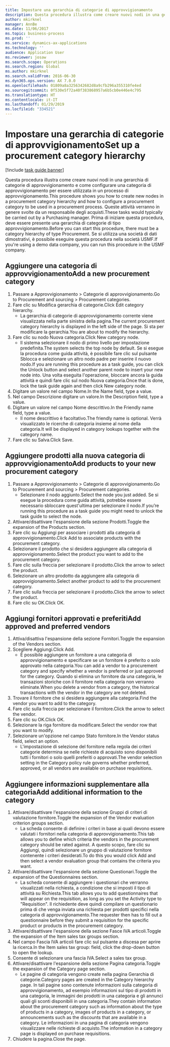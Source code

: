```yaml
---
title: Impostare una gerarchia di categorie di approvvigionamento
description: Questa procedura illustra come creare nuovi nodi in una gerarchia di categorie di approvvigionamento e come configurare una categoria di approvvigionamento per essere utilizzata in un processo di approvvigionamento.
author: mkirknel
manager: AnnBe
ms.date: 11/06/2017
ms.topic: business-process
ms.prod: ''
ms.service: dynamics-ax-applications
ms.technology: ''
audience: Application User
ms.reviewer: josaw
ms.search.scope: Operations
ms.search.region: Global
ms.author: mkirknel
ms.search.validFrom: 2016-06-30
ms.dyn365.ops.version: AX 7.0.0
ms.openlocfilehash: 01809a8a3256342682d8a9cfb296a355310fe4ed
ms.sourcegitcommit: 0f530e5f72a40f383868957a6b5cb0e446e4c795
ms.translationtype: HT
ms.contentlocale: it-IT
ms.lasthandoff: 01/29/2019
ms.locfileid: "334521"
---
```

# <a name="set-up-a-procurement-category-hierarchy"></a><span data-ttu-id="74d43-103">Impostare una gerarchia di categorie di approvvigionamento</span><span class="sxs-lookup"><span data-stu-id="74d43-103">Set up a procurement category hierarchy</span></span>

[!include [task guide banner](../../includes/task-guide-banner.md)]

<span data-ttu-id="74d43-104">Questa procedura illustra come creare nuovi nodi in una gerarchia di categorie di approvvigionamento e come configurare una categoria di approvvigionamento per essere utilizzata in un processo di approvvigionamento.</span><span class="sxs-lookup"><span data-stu-id="74d43-104">This procedure shows you how to create new nodes in a procurement category hierarchy and how to configure a procurement category to be used in a procurement process.</span></span> <span data-ttu-id="74d43-105">Queste attività verranno in genere svolte da un responsabile degli acquisti.</span><span class="sxs-lookup"><span data-stu-id="74d43-105">These tasks would typically be carried out by a Purchasing manager.</span></span> <span data-ttu-id="74d43-106">Prima di iniziare questa procedura, deve essere presente una gerarchia di categorie di tipo approvvigionamento.</span><span class="sxs-lookup"><span data-stu-id="74d43-106">Before you can start this procedure, there must be a category hierarchy of type Procurement.</span></span> <span data-ttu-id="74d43-107">Se si utilizza una società di dati dimostrativi, è possibile eseguire questa procedura nella società USMF.</span><span class="sxs-lookup"><span data-stu-id="74d43-107">If you're using a demo data company, you can run this procedure in the USMF company.</span></span>


## <a name="add-a-new-procurement-category"></a><span data-ttu-id="74d43-108">Aggiungere una categoria di approvvigionamento</span><span class="sxs-lookup"><span data-stu-id="74d43-108">Add a new procurement category</span></span>
1. <span data-ttu-id="74d43-109">Passare a Approvvigionamento > Categorie di approvvigionamento.</span><span class="sxs-lookup"><span data-stu-id="74d43-109">Go to Procurement and sourcing > Procurement categories.</span></span>
2. <span data-ttu-id="74d43-110">Fare clic su Modifica gerarchia di categorie.</span><span class="sxs-lookup"><span data-stu-id="74d43-110">Click Edit category hierarchy.</span></span>
    * <span data-ttu-id="74d43-111">La gerarchia di categorie di approvvigionamento corrente viene visualizzata nella parte sinistra della pagina.</span><span class="sxs-lookup"><span data-stu-id="74d43-111">The current procurement category hierarchy is displayed in the left side of the page.</span></span> <span data-ttu-id="74d43-112">Si sta per modificare la gerarchia.</span><span class="sxs-lookup"><span data-stu-id="74d43-112">You  are about to modify the hierarchy.</span></span>  
3. <span data-ttu-id="74d43-113">Fare clic su nodo Nuova categoria.</span><span class="sxs-lookup"><span data-stu-id="74d43-113">Click New category node.</span></span>
    * <span data-ttu-id="74d43-114">Il sistema selezionare il nodo di primo livello per impostazione predefinita.</span><span class="sxs-lookup"><span data-stu-id="74d43-114">The system selects the top node by default.</span></span> <span data-ttu-id="74d43-115">Se si esegue la procedura come guida attività, è possibile fare clic sul pulsante Sblocca e selezionare un altro nodo padre per inserire il nuovo nodo.</span><span class="sxs-lookup"><span data-stu-id="74d43-115">If you are running this procedure as a task guide, you can click the Unlock button and select another parent node to insert your new node into.</span></span> <span data-ttu-id="74d43-116">Una volta eseguita l'operazione, bloccare ancora la guida attività e quindi fare clic sul nodo Nuova categoria.</span><span class="sxs-lookup"><span data-stu-id="74d43-116">Once that is done, lock the task guide again and then click New category node.</span></span>  
4. <span data-ttu-id="74d43-117">Digitare un valore nel campo Nome.</span><span class="sxs-lookup"><span data-stu-id="74d43-117">In the Name field, type a value.</span></span>
5. <span data-ttu-id="74d43-118">Nel campo Descrizione digitare un valore.</span><span class="sxs-lookup"><span data-stu-id="74d43-118">In the Description field, type a value.</span></span>
6. <span data-ttu-id="74d43-119">Digitare un valore nel campo Nome descrittivo.</span><span class="sxs-lookup"><span data-stu-id="74d43-119">In the Friendly name field, type a value.</span></span>
    * <span data-ttu-id="74d43-120">Il nome descrittivo è facoltativo.</span><span class="sxs-lookup"><span data-stu-id="74d43-120">The friendly name is optional.</span></span> <span data-ttu-id="74d43-121">Verrà visualizzato le ricerche di categoria insieme al nome della categoria.</span><span class="sxs-lookup"><span data-stu-id="74d43-121">It will be displayed in category lookups together with the category name.</span></span>  
7. <span data-ttu-id="74d43-122">Fare clic su Salva.</span><span class="sxs-lookup"><span data-stu-id="74d43-122">Click Save.</span></span>

## <a name="add-products-to-your-new-procurement-category"></a><span data-ttu-id="74d43-123">Aggiungere prodotti alla nuova categoria di approvvigionamento</span><span class="sxs-lookup"><span data-stu-id="74d43-123">Add products to your new procurement category</span></span>
1. <span data-ttu-id="74d43-124">Passare a Approvvigionamento > Categorie di approvvigionamento.</span><span class="sxs-lookup"><span data-stu-id="74d43-124">Go to Procurement and sourcing > Procurement categories.</span></span>
    * <span data-ttu-id="74d43-125">Selezionare il nodo aggiunto.</span><span class="sxs-lookup"><span data-stu-id="74d43-125">Select the node you just added.</span></span> <span data-ttu-id="74d43-126">Se si esegue la procedura come guida attività, potrebbe essere necessario sbloccare quest'ultima per selezionare il nodo.</span><span class="sxs-lookup"><span data-stu-id="74d43-126">If you’re running this procedure as a task guide you might need to unlock the task guide to select the node.</span></span>  
2. <span data-ttu-id="74d43-127">Attivare/disattivare l'espansione della sezione Prodotti.</span><span class="sxs-lookup"><span data-stu-id="74d43-127">Toggle the expansion of the Products section.</span></span>
3. <span data-ttu-id="74d43-128">Fare clic su Aggiungi per associare i prodotti alla categoria di approvvigionamento.</span><span class="sxs-lookup"><span data-stu-id="74d43-128">Click Add to associate products with the procurement category.</span></span>
4. <span data-ttu-id="74d43-129">Selezionare il prodotto che si desidera aggiungere alla categoria di approvvigionamento.</span><span class="sxs-lookup"><span data-stu-id="74d43-129">Select the product you want to add to the procurement category.</span></span>
5. <span data-ttu-id="74d43-130">Fare clic sulla freccia per selezionare il prodotto.</span><span class="sxs-lookup"><span data-stu-id="74d43-130">Click the arrow to select the product.</span></span>
6. <span data-ttu-id="74d43-131">Selezionare un altro prodotto da aggiungere alla categoria di approvvigionamento.</span><span class="sxs-lookup"><span data-stu-id="74d43-131">Select another product to add to the procurement category.</span></span>
7. <span data-ttu-id="74d43-132">Fare clic sulla freccia per selezionare il prodotto.</span><span class="sxs-lookup"><span data-stu-id="74d43-132">Click the arrow to select the product.</span></span>
8. <span data-ttu-id="74d43-133">Fare clic su OK.</span><span class="sxs-lookup"><span data-stu-id="74d43-133">Click OK.</span></span>

## <a name="add-approved-and-preferred-vendors"></a><span data-ttu-id="74d43-134">Aggiungi fornitori approvati e preferiti</span><span class="sxs-lookup"><span data-stu-id="74d43-134">Add approved and preferred vendors</span></span>
1. <span data-ttu-id="74d43-135">Attiva/disattiva l'espansione della sezione Fornitori.</span><span class="sxs-lookup"><span data-stu-id="74d43-135">Toggle the expansion of the Vendors section.</span></span>
2. <span data-ttu-id="74d43-136">Scegliere Aggiungi.</span><span class="sxs-lookup"><span data-stu-id="74d43-136">Click Add.</span></span>
    * <span data-ttu-id="74d43-137">È possibile aggiungere un fornitore a una categoria di approvvigionamento e specificare se un fornitore è preferito o solo approvato nella categoria.</span><span class="sxs-lookup"><span data-stu-id="74d43-137">You can add a vendor to a procurement category and specify whether a vendor is preferred or just approved for the category.</span></span> <span data-ttu-id="74d43-138">Quando si elimina un fornitore da una categoria, le transazioni storiche con il fornitore nella categoria non verranno eliminate.</span><span class="sxs-lookup"><span data-stu-id="74d43-138">When you delete a vendor from a category, the historical transactions with the vendor in the category are not deleted.</span></span>   
3. <span data-ttu-id="74d43-139">Trovare il fornitore che si desidera aggiungere alla categoria.</span><span class="sxs-lookup"><span data-stu-id="74d43-139">Find the vendor you want to add to the category.</span></span>
4. <span data-ttu-id="74d43-140">Fare clic sulla freccia per selezionare il fornitore.</span><span class="sxs-lookup"><span data-stu-id="74d43-140">Click the arrow to select the vendor.</span></span>
5. <span data-ttu-id="74d43-141">Fare clic su OK.</span><span class="sxs-lookup"><span data-stu-id="74d43-141">Click OK.</span></span>
6. <span data-ttu-id="74d43-142">Selezionare la riga fornitore da modificare.</span><span class="sxs-lookup"><span data-stu-id="74d43-142">Select the vendor row that you want to modify.</span></span>
7. <span data-ttu-id="74d43-143">Selezionare un'opzione nel campo Stato fornitore.</span><span class="sxs-lookup"><span data-stu-id="74d43-143">In the Vendor status field, select an option.</span></span>
    * <span data-ttu-id="74d43-144">L'impostazione di selezione del fornitore nella regola dei criteri categorie determina se nelle richieste di acquisto sono disponibili tutti i fornitori o solo quelli preferiti o approvati.</span><span class="sxs-lookup"><span data-stu-id="74d43-144">The vendor selection setting in the Category policy rule governs whether preferred, approved, or all vendors are available on purchase requisitions.</span></span>   

## <a name="add-additional-information-to-the-category"></a><span data-ttu-id="74d43-145">Aggiungere informazioni supplementare alla categoria</span><span class="sxs-lookup"><span data-stu-id="74d43-145">Add additional information to the category</span></span>
1. <span data-ttu-id="74d43-146">Attivare/disattivare l'espansione della sezione Gruppi di criteri di valutazione fornitore.</span><span class="sxs-lookup"><span data-stu-id="74d43-146">Toggle the expansion of the Vendor evaluation criterion groups section.</span></span>
    * <span data-ttu-id="74d43-147">La scheda consente di definire i criteri in base ai quali devono essere valutati i fornitori nella categoria di approvvigionamento.</span><span class="sxs-lookup"><span data-stu-id="74d43-147">This tab allows you to define which criteria the vendors in the procurement category should be rated against.</span></span> <span data-ttu-id="74d43-148">A questo scopo, fare clic su Aggiungi, quindi selezionare un gruppo di valutazione fornitore contenente i criteri desiderati.</span><span class="sxs-lookup"><span data-stu-id="74d43-148">To do this you would click Add and then select a vendor evaluation group that contains the criteria you want.</span></span>  
2. <span data-ttu-id="74d43-149">Attivare/disattivare l'espansione della sezione Questionari.</span><span class="sxs-lookup"><span data-stu-id="74d43-149">Toggle the expansion of the Questionnaires section.</span></span>
    * <span data-ttu-id="74d43-150">La scheda consente di aggiungere i questionari che verranno visualizzati nella richiesta, a condizione che si imposti il tipo di attività su Richiesta.</span><span class="sxs-lookup"><span data-stu-id="74d43-150">This tab allows you to add questionnaires that will appear on the requisition, as long as you set the Activity type to "Requisition".</span></span> <span data-ttu-id="74d43-151">Il richiedente deve quindi compilare un questionario prima di che venga inviata una richiesta per prodotti specifici nella categoria di approvvigionamento.</span><span class="sxs-lookup"><span data-stu-id="74d43-151">The requester then has to fill out a questionnaire before they submit a requisition for the specific product or products in the procurement category.</span></span>  
3. <span data-ttu-id="74d43-152">Attivare/disattivare l'espansione della sezione Fasce IVA articoli.</span><span class="sxs-lookup"><span data-stu-id="74d43-152">Toggle the expansion of the Item sales tax groups section.</span></span>
4. <span data-ttu-id="74d43-153">Nel campo Fascia IVA articoli fare clic sul pulsante a discesa per aprire la ricerca.</span><span class="sxs-lookup"><span data-stu-id="74d43-153">In the Item sales tax group: field, click the drop-down button to open the lookup.</span></span>
5. <span data-ttu-id="74d43-154">Consente di selezionare una fascia IVA.</span><span class="sxs-lookup"><span data-stu-id="74d43-154">Select a sales tax group.</span></span>
6. <span data-ttu-id="74d43-155">Attivare/disattivare l'espansione della sezione Pagina categoria.</span><span class="sxs-lookup"><span data-stu-id="74d43-155">Toggle the expansion of the Category page section.</span></span>
    * <span data-ttu-id="74d43-156">Le pagine di categoria vengono create nella pagina Gerarchia di categorie.</span><span class="sxs-lookup"><span data-stu-id="74d43-156">Category pages are created in the Category hierarchy page.</span></span> <span data-ttu-id="74d43-157">In tali pagine sono contenute informazioni sulla categoria di approvvigionamento, ad esempio informazioni sul tipo di prodotti in una categoria, le immagini dei prodotti in una categoria e gli annunci quali gli sconti disponibili in una categoria.</span><span class="sxs-lookup"><span data-stu-id="74d43-157">They contain information about the procurement category such as information about the type of products in a category, images of products in a category, or announcements such as the discounts that are available in a category.</span></span> <span data-ttu-id="74d43-158">Le informazioni in una pagina di categoria vengono visualizzare nelle richieste di acquisto.</span><span class="sxs-lookup"><span data-stu-id="74d43-158">The information in a category page is displayed on purchase requisitions.</span></span>  
7. <span data-ttu-id="74d43-159">Chiudere la pagina.</span><span class="sxs-lookup"><span data-stu-id="74d43-159">Close the page.</span></span>

